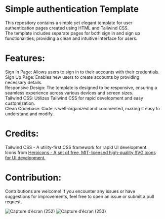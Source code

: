 # Simple authentication Template
This repository contains a simple yet elegant template for user authentication pages created using HTML and Tailwind CSS.    
The template includes separate pages for both sign in and sign up functionalities, providing a clean and intuitive interface for users.   
# Features:
Sign In Page: Allows users to sign in to their accounts with their credentials.   
Sign Up Page: Enables new users to create accounts by providing necessary details.   
Responsive Design: The template is designed to be responsive, ensuring a seamless experience across various devices and screen sizes.   
Tailwind CSS: Utilizes Tailwind CSS for rapid development and easy customization.   
Clean Codebase: Code is well-organized and commented, making it easy to understand and modify.   
# Credits:
Tailwind CSS - A utility-first CSS framework for rapid UI development.   
Icons from [Heroicons - A set of free, MIT-licensed high-quality SVG icons for UI development.   ](https://fontawesome.com/)   
# Contribution:
Contributions are welcome! If you encounter any issues or have suggestions for improvements, feel free to open an issue or submit a pull request.

![Capture d’écran (252)](https://github.com/redaAbdeljalil/Sign-In-Sign-Up-template/assets/154546824/30a2d27d-c953-4b04-8aff-59e0440c4252)
![Capture d’écran (253)](https://github.com/redaAbdeljalil/Sign-In-Sign-Up-template/assets/154546824/7906ebbb-6c1e-4369-b235-5b17328d1f63)
